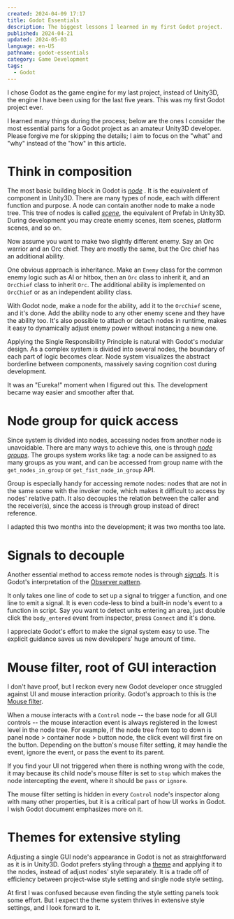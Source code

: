 ```yaml
---
created: 2024-04-09 17:17
title: Godot Essentials
description: The biggest lessons I learned in my first Godot project.
published: 2024-04-21
updated: 2024-05-03
language: en-US
pathname: godot-essentials
category: Game Development
tags:
  - Godot
---
```

I chose Godot as the game engine for my last project, instead of Unity3D, the engine I have been using for the last five years. This was my first Godot project ever.

I learned many things during the process; below are the ones I consider the most essential parts for a Godot project as an amateur Unity3D developer. Please forgive me for skipping the details; I aim to focus on the "what" and "why" instead of the "how" in this article.
# Think in composition
The most basic building block in Godot is [*node*](https://docs.godotengine.org/en/stable/classes/class_node.html) . It is the equivalent of component in Unity3D. There are many types of node, each with different function and purpose. A node can contain another node to make a node tree. This tree of nodes is called [*scene*](https://docs.godotengine.org/en/stable/getting_started/introduction/key_concepts_overview.html#scenes), the equivalent of Prefab in Unity3D. During development you may create enemy scenes, item scenes, platform scenes, and so on.

Now assume you want to make two slightly different enemy. Say an Orc warrior and an Orc chief. They are mostly the same, but the Orc chief has an additional ability.

One obvious approach is inheritance. Make an `Enemy` class for the common enemy logic such as AI or hitbox, then an `Orc` class to inherit it, and an `OrcChief` class to inherit `Orc`. The additional ability is implemented on `OrcChief` or as an independent ability class.

With Godot node, make a node for the ability, add it to the `OrcChief` scene, and it's done. Add the ability node to any other enemy scene and they have the ability too. It's also possible to attach or detach nodes in runtime, makes it easy to dynamically adjust enemy power without instancing a new one.

Applying the Single Responsibility Principle is natural with Godot's modular design. As a complex system is divided into several nodes, the boundary of each part of logic becomes clear. Node system visualizes the abstract borderline between components, massively saving cognition cost during development. 

It was an "Eureka!" moment when I figured out this. The development became way easier and smoother after that.
# Node group for quick access
Since system is divided into nodes, accessing nodes from another node is unavoidable. There are many ways to achieve this, one is through [*node groups*](https://docs.godotengine.org/en/stable/tutorials/scripting/groups.html). The groups system works like tag: a node can be assigned to as many groups as you want, and can be accessed from group name with the `get_nodes_in_group` or `get_fist_node_in_group` API.

Group is especially handy for accessing remote nodes: nodes that are not in the same scene with the invoker node, which makes it difficult to access by nodes' relative path. It also decouples the relation between the caller and the receiver(s), since the access is through group instead of direct reference.

I adapted this two months into the development; it was two months too late.
# Signals to decouple
Another essential method to access remote nodes is through [*signals*](https://docs.godotengine.org/en/stable/getting_started/introduction/key_concepts_overview.html#signals). It is Godot's interpretation of the [Observer pattern](https://en.wikipedia.org/wiki/Observer_pattern).

It only takes one line of code to set up a signal to trigger a function, and one line to emit a signal. It is even code-less to bind a built-in node's event to a function in script. Say you want to detect units entering an area, just double click the `body_entered` event from inspector, press `Connect` and it's done.

I appreciate Godot's effort to make the signal system easy to use. The explicit guidance saves us new developers' huge amount of time.
# Mouse filter, root of GUI interaction
I don't have proof, but I reckon every new Godot developer once struggled against UI and mouse interaction priority. Godot's approach to this is the [Mouse filter](https://docs.godotengine.org/en/stable/classes/class_control.html#class-control-property-mouse-filter).

When a mouse interacts with a `Control` node -- the base node for all GUI controls -- the mouse interaction event is always registered in the lowest level in the node tree. For example, if the node tree from top to down is panel node > container node > button node, the click event will first fire on the button. Depending on the button's mouse filter setting, it may handle the event, ignore the event, or pass the event to its parent.

If you find your UI not triggered when there is nothing wrong with the code, it may because its child node's mouse filter is set to `stop` which makes the node intercepting the event, where it should be `pass` or `ignore`.

The mouse filter setting is hidden in every `Control` node's inspector along with many other properties, but it is a critical part of how UI works in Godot. I wish Godot document emphasizes more on it.
# Themes for extensive styling
Adjusting a single GUI node's appearance in Godot is not as straightforward as it is in Unity3D. Godot prefers styling through a [theme](https://docs.godotengine.org/en/stable/tutorials/ui/gui_skinning.html#basics-of-themes) and applying it to the nodes, instead of adjust nodes' style separately. It is a trade off of efficiency between project-wise style setting and single node style setting.

At first I was confused because even finding the style setting panels took some effort. But I expect the theme system thrives in extensive style settings, and I look forward to it.

